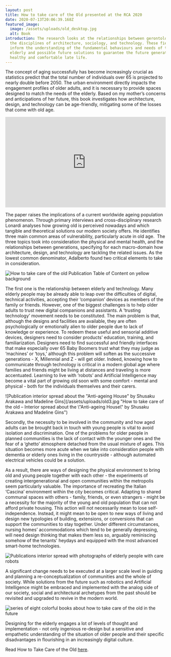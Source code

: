 ```yaml
---
layout: post
title: How to take care of the Old presented at the RCA 2020
date: 2020-07-13T20:06:39.168Z
featured_image:
  image: /assets/uploads/old_desktop.jpg
  alt: Book
introduction: The research looks at the relationships between gerontology and
  the disciplines of architecture, sociology, and technology. These fields
  inform the understanding of the fundamental behaviours and needs of the
  elderly and possible future solutions to guarantee the future generations' a
  healthy and comfortable late life.
---
```

The concept of aging successfully has become increasingly crucial as statistics predict that the total number of individuals over 65 is projected to nearly double before 2050. The urban environment directly impacts the engagement profiles of older adults, and it is necessary to provide spaces designed to match the needs of the elderly. Based on my mother’s concerns and anticipations of her future, this book investigates how architecture, design, and technology can be age-friendly, mitigating some of the losses that come with old age.

<div style="padding:56.25% 0 0 0;position:relative;"><iframe src="https://player.vimeo.com/video/434693932?autoplay=1&loop=1&title=0&byline=0&portrait=0" style="position:absolute;top:0;left:0;width:100%;height:100%;" frameborder="0" allow="autoplay; fullscreen" allowfullscreen></iframe></div><script src="https://player.vimeo.com/api/player.js"></script>

The paper raises the implications of a current worldwide ageing population phenomenon. Through primary interviews and cross-disciplinary research Lonardi analyses how growing old is perceived nowadays and which tangible and theoretical solutions our modern society offers. He identifies three main common areas of vulnerability, particularly acute in old age.  The three topics took into consideration the physical and mental health, and the relationships between generations, specifying for each macro-domain how architecture, design, and technology are tackling the related issues. As the lowest common denominator, Adalberto found two critical elements to take in consideration.

![How to take care of the old Publication Table of Content on yellow background ](/assets/uploads/old6.jpg "How to take care of the old – Publication Table of Content")

The first one is the relationship between elderly and technology. Many elderly people may be already able to leap over the difficulties of digital, technical activities, accepting their ‘companion’ devices as members of the family or friends. However, one of the biggest challenges is to help older adults to trust new digital companions and assistants. A ‘trusting technology’ movement needs to be constituted. The main problem is that, although the designs and facilities are available, they are often psychologically or emotionally alien to older people due to lack of knowledge or experience. To redeem these useful and sensorial additive devices, designers need to consider products’ education, training, and familiarization. Designers need to find successful and friendly interfaces that make especially over 65 Baby Boomers trust what they may judge as ‘machines’ or ‘toys,’ although this problem will soften as the successive generations - X, Millennial and Z - will get older. Indeed, knowing how to communicate through technology is critical in a modern global age where families and friends might be living at distances and traveling is more accentuated. Learning to live with ‘robots’ and Artificial Intelligence may become a vital part of growing old soon with some comfort - mental and physical - both for the individuals themselves and their carers.

![Publication interior spread about the "Anti-ageing House" by Shusaku Arakawa and Madeline Gins](/assets/uploads/old3.jpg "How to take care of the old – Interior spread about the \\"Anti-ageing House\\" by Shusaku Arakawa and Madeline Gins")

Secondly, the necessity to be involved in the community and how aged adults can be brought back in touch with young people is vital to avoid isolation and discrimination. One of the problems for older people in planned communities is the lack of contact with the younger ones and the fear of a ‘ghetto’ atmosphere detached from the usual mixture of ages. This situation becomes more acute when we take into consideration people with dementia or elderly ones living in the countryside - although automated electrical vehicles could be a solution.



As a result, there are ways of designing the physical environment to bring old and young people together with each other - the experiments of creating intergenerational and open communities within the metropolis seem particularly valuable. The importance of recreating the Italian ‘Cascina’ environment within the city becomes critical. Adapting to shared communal spaces with others - family, friends, or even strangers - might be a necessity for the majority of the young and old population that can not afford private housing. This action will not necessarily mean to lose self-independence. Instead, it might mean to be open to new ways of living and design new typologies of building, extensions, or conversions that can support the communities to stay together. Under different circumstances, nursing homes’ accommodations which tend to be generally depressing, will need design thinking that makes them less so, arguably reminiscing somehow of the tenants' heydays and equipped with the most advanced smart-home technologies. 

![Publications interior spread with photographs of elderly people with care robots](/assets/uploads/old4.jpg "How to take care of the old – Interior spread about care robots in the technology market")

A significant change needs to be executed at a larger scale level in guiding and planning a re-conceptualization of communities and the whole of society. While solutions from the future such as robotics and Artificial Intelligence might be embraced and implemented with the analog side of our society, social and architectural archetypes from the past should be revisited and upgraded to revive in the modern world.

![series of eight colorful books about how to take care of the old in the future](/assets/uploads/ageing_20191.jpg "How to take care of the old book and series of future publications about a better later life")

Designing for the elderly engages a lot of levels of thought and implementation - not only ingenious re-design but a sensitive and empathetic understanding of the situation of older people and their specific disadvantages in flourishing in an increasingly digital culture. 

Read How to Take Care of the Old [here](https://issuu.com/adalbertolonardiworks/docs/how_to_take_care_of_the_old_preview).